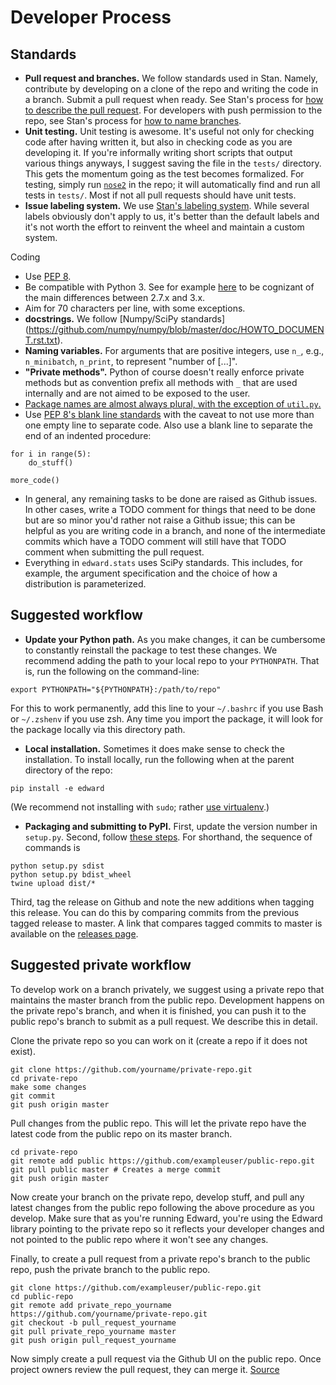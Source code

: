 # Developer Process
## Standards

+ __Pull request and branches.__ We follow standards used in Stan. Namely, contribute by developing on a clone of the repo and writing the code in a branch. Submit a pull request when ready. See Stan's process for [how to describe the pull request](https://github.com/stan-dev/stan/wiki/Developer-Process#information-to-include-in-pull-request). For developers with push permission to the repo, see Stan's process for [how to name branches](https://github.com/stan-dev/stan/wiki/Developer-Process#4--how-to-contribute-with-a-clone-of-the-repository).
+ __Unit testing.__ Unit testing is awesome. It's useful not only for checking code after having written it, but also in checking code as you are developing it. If you're informally writing short scripts that output various things anyways, I suggest saving the file in the `tests/` directory. This gets the momentum going as the test becomes formalized. For testing, simply run [`nose2`](http://nose2.readthedocs.io/en/latest/getting_started.html) in the repo; it will automatically find and run all tests in `tests/`. Most if not all pull requests should have unit tests.
+ __Issue labeling system.__ We use [Stan's labeling system](https://github.com/stan-dev/stan/pulls). While several labels obviously don't apply to us, it's better than the default labels and it's not worth the effort to reinvent the wheel and maintain a custom system.

Coding
+ Use [PEP 8](https://www.python.org/dev/peps/pep-0008/).
+ Be compatible with Python 3. See for example [here](http://sebastianraschka.com/Articles/2014_python_2_3_key_diff.html) to be cognizant of the main differences between 2.7.x and 3.x.
+ Aim for 70 characters per line, with some exceptions.
+ __docstrings.__ We follow [Numpy/SciPy standards]
(https://github.com/numpy/numpy/blob/master/doc/HOWTO_DOCUMENT.rst.txt).
+ __Naming variables.__ For arguments that are positive integers, use `n_`, e.g., `n_minibatch`, `n_print`, to represent "number of [...]".
+ __"Private methods".__ Python of course doesn't really enforce private methods but as convention prefix all methods with `_` that are used internally and are not aimed to be exposed to the user.
+ [Package names are almost always plural, with the exception of `util.py`.](http://programmers.stackexchange.com/questions/75919/should-package-names-be-singular-or-plural)
+ Use [PEP 8's blank line standards](https://www.python.org/dev/peps/pep-0008/#blank-lines) with the caveat to not use more than one empty line to separate code. Also use a blank line to separate the end of an indented procedure:
```{Python}
for i in range(5):
    do_stuff()

more_code()
```
+ In general, any remaining tasks to be done are raised as Github issues. In other cases, write a TODO comment for things that need to be done but are so minor you'd rather not raise a Github issue; this can be helpful as you are writing code in a branch, and none of the intermediate commits which have a TODO comment will still have that TODO comment when submitting the pull request.
+ Everything in `edward.stats` uses SciPy standards. This includes, for example, the argument specification and the choice of how a distribution is parameterized.

## Suggested workflow

+ __Update your Python path.__ As you make changes, it can be cumbersome to constantly reinstall the package to test these changes. We recommend adding the path to your local repo to your `PYTHONPATH`. That is, run the following on the command-line:
```{bash}
export PYTHONPATH="${PYTHONPATH}:/path/to/repo"
```
For this to work permanently, add this line to your `~/.bashrc` if you use Bash or `~/.zshenv` if you use zsh. Any time you import the package, it will look for the package locally via this directory path.

+ __Local installation.__ Sometimes it does make sense to check the installation. To install locally, run the following when at the parent directory of the repo:
```{bash}
pip install -e edward
```
(We recommend not installing with `sudo`; rather [use virtualenv](http://docs.python-guide.org/en/latest/starting/install/osx/).)
+ __Packaging and submitting to PyPI.__ First, update the version number in `setup.py`. Second, follow [these steps](https://packaging.python.org/en/latest/distributing/#packaging-your-project). For shorthand, the sequence of commands is
```{bash}
python setup.py sdist
python setup.py bdist_wheel
twine upload dist/*
```
Third, tag the release on Github and note the new additions when tagging this release. You can do this by comparing commits from the previous tagged release to master. A link that compares tagged commits to master is available on the [releases page](https://github.com/blei-lab/edward/releases).

## Suggested private workflow

To develop work on a branch privately, we suggest using a private repo that maintains the master branch from the public repo. Development happens on the private repo's branch, and when it is finished, you can push it to the public repo's branch to submit as a pull request. We describe this in detail.

Clone the private repo so you can work on it (create a repo if it does not exist).
```{bash}
git clone https://github.com/yourname/private-repo.git
cd private-repo
make some changes
git commit
git push origin master
```
Pull changes from the public repo. This will let the private repo have the latest code from the public repo on its master branch.
```{bash}
cd private-repo
git remote add public https://github.com/exampleuser/public-repo.git
git pull public master # Creates a merge commit
git push origin master
```
Now create your branch on the private repo, develop stuff, and pull any latest changes from the public repo following the above procedure as you develop. Make sure that as you're running Edward, you're using the Edward library pointing to the private repo so it reflects your developer changes and not pointed to the public repo where it won't see any changes.

Finally, to create a pull request from a private repo's branch to the public repo, push the private branch to the public repo.
```{bash}
git clone https://github.com/exampleuser/public-repo.git
cd public-repo
git remote add private_repo_yourname https://github.com/yourname/private-repo.git
git checkout -b pull_request_yourname
git pull private_repo_yourname master
git push origin pull_request_yourname
```
Now simply create a pull request via the Github UI on the public repo. Once project owners review the pull request, they can merge it. [Source](http://stackoverflow.com/questions/10065526/github-how-to-make-a-fork-of-public-repository-private/30352360#30352360)
